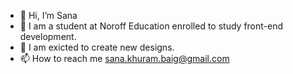 - 👋 Hi, I’m Sana
- 🌱 I am a student at Noroff Education enrolled to study front-end development.
- 💞️ I am exicted to create new designs.
- 📫 How to reach me sana.khuram.baig@gmail.com

<!---
sanakhuram/sanakhuram is a ✨ special ✨ repository because its `README.md` (this file) appears on your GitHub profile.
You can click the Preview link to take a look at your changes.
--->
